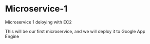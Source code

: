 # Microservice-1
Microservice 1 deloying with EC2

This will be our first microservice, and we will deploy it to Google App Engine
